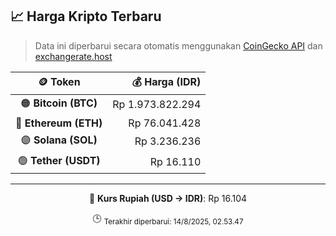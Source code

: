 

<!-- HARGA_KRIPTO -->
## 📈 Harga Kripto Terbaru

> Data ini diperbarui secara otomatis menggunakan [CoinGecko API](https://www.coingecko.com/) dan [exchangerate.host](https://exchangerate.host/)

<div align="center">

| 🪙 Token | 💰 Harga (IDR) |
|:------:|---------------:|
| 🟠 **Bitcoin (BTC)**   | Rp 1.973.822.294 |
| 🔵 **Ethereum (ETH)**  | Rp 76.041.428 |
| 🟣 **Solana (SOL)**    | Rp 3.236.236 |
| 🟢 **Tether (USDT)**   | Rp 16.110 |

---

💱 **Kurs Rupiah (USD → IDR)**: Rp 16.104

🕒 <sub>Terakhir diperbarui: 14/8/2025, 02.53.47</sub>

</div>
<!-- /HARGA_KRIPTO -->